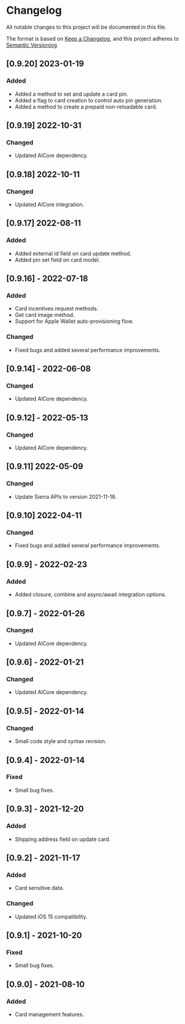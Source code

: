 # Changelog
All notable changes to this project will be documented in this file.

The format is based on [Keep a Changelog](https://keepachangelog.com/en/1.0.0/),
and this project adheres to [Semantic Versioning](https://semver.org/spec/v2.0.0.html).


## [0.9.20] 2023-01-19

### Added
- Added a method to set and update a card pin.
- Added a flag to card creation to control auto pin generation.
- Added a method to create a prepaid non-reloadable card.


## [0.9.19] 2022-10-31

### Changed
- Updated AlCore dependency.


## [0.9.18] 2022-10-11

### Changed
- Updated AlCore integration.


## [0.9.17] 2022-08-11

### Added
- Added external id field on card update method.
- Added pin set field on card model.


## [0.9.16] - 2022-07-18

### Added
- Card incentives request methods.
- Get card image method.
- Support for Apple Wallet auto-provisioning flow.

### Changed
- Fixed bugs and added several performance improvements.


## [0.9.14] - 2022-06-08

### Changed
- Updated AlCore dependency.


## [0.9.12] - 2022-05-13

### Changed
- Updated AlCore dependency.


## [0.9.11] 2022-05-09

### Changed
- Update Sierra APIs to version 2021-11-18.


## [0.9.10] 2022-04-11

### Changed
- Fixed bugs and added several performance improvements.


## [0.9.9] - 2022-02-23

### Added
- Added closure, combine and async/await integration options.


## [0.9.7] - 2022-01-26

### Changed
- Updated AlCore dependency.


## [0.9.6] - 2022-01-21

### Changed
- Updated AlCore dependency.


## [0.9.5] - 2022-01-14

### Changed
- Small code style and syntax revision.


## [0.9.4] - 2022-01-14

### Fixed
- Small bug fixes.


## [0.9.3] - 2021-12-20

### Added
- Shipping address field on update card.


## [0.9.2] - 2021-11-17

### Added
- Card sensitive data.

### Changed
- Updated iOS 15 compatibility.


## [0.9.1] - 2021-10-20

### Fixed
- Small bug fixes.


## [0.9.0] - 2021-08-10

### Added
- Card management features.
